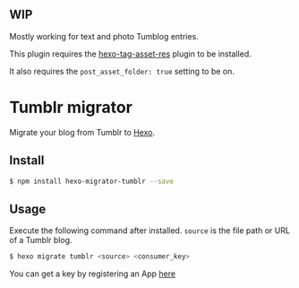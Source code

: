 ## WIP ##

Mostly working for text and photo Tumblog entries.

This plugin requires the [hexo-tag-asset-res](https://github.com/timnew/hexo-tag-asset-res) plugin to be installed.

It also requires the `post_asset_folder: true` setting to be on.

# Tumblr migrator

Migrate your blog from Tumblr to [Hexo].

## Install

``` bash
$ npm install hexo-migrator-tumblr --save
```

## Usage

Execute the following command after installed. `source` is the file path or URL of a Tumblr blog.

``` bash
$ hexo migrate tumblr <source> <consumer_key>
```

You can get a key by registering an App [here](https://www.tumblr.com/oauth/apps)

[Hexo]: http://hexo.io
